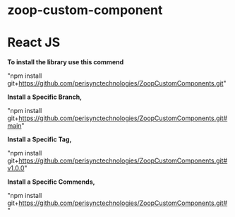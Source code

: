 # zoop-custom-component

# React JS

**To install the library use this commend**

"npm install git+https://github.com/perisynctechnologies/ZoopCustomComponents.git"

**Install a Specific Branch,**

"npm install git+https://github.com/perisynctechnologies/ZoopCustomComponents.git#main"

**Install a Specific Tag,**

"npm install git+https://github.com/perisynctechnologies/ZoopCustomComponents.git#v1.0.0"

**Install a Specific Commends,**

"npm install git+https://github.com/perisynctechnologies/ZoopCustomComponents.git#<commit-hash>"
